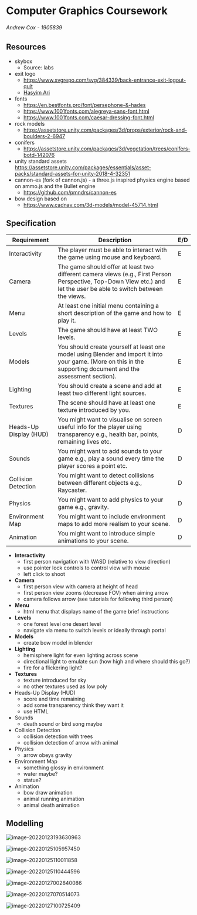 # Computer Graphics Coursework
###### Andrew Cox - 1905839

## Resources

- skybox
  - Source: labs
- exit logo
  - https://www.svgrepo.com/svg/384339/back-entrance-exit-logout-quit
  - [Hasyim Ari](https://www.behance.net/_hasyimasari/)
- fonts
  - https://en.bestfonts.pro/font/persephone-&-hades
  - https://www.1001fonts.com/alegreya-sans-font.html
  - https://www.1001fonts.com/caesar-dressing-font.html
- rock models
  - https://assetstore.unity.com/packages/3d/props/exterior/rock-and-boulders-2-6947
- conifers
  - https://assetstore.unity.com/packages/3d/vegetation/trees/conifers-botd-142076
- unity standard assets https://assetstore.unity.com/packages/essentials/asset-packs/standard-assets-for-unity-2018-4-32351
- cannon-es (fork of cannon.js) - a three.js inspired physics engine based on ammo.js and the Bullet engine
  - https://github.com/pmndrs/cannon-es
- bow design based on
  - https://www.cadnav.com/3d-models/model-45714.html



## Specification

| Requirement            | Description                                                  | E/D  |
| ---------------------- | ------------------------------------------------------------ | ---- |
| Interactivity          | The player must be able to interact with the game using mouse and  keyboard. | E    |
| Camera                 | The game should offer at least two different camera views (e.g., First  Person Perspective, Top-Down View etc.) and let the user be able to switch  between the views. | E    |
| Menu                   | At least one initial menu containing a short description of the game and  how to play it. | E    |
| Levels                 | The game should have at least TWO levels.                    | E    |
| Models                 | You should create yourself at least one model using Blender and import it  into your game. (More on this in the supporting document and the assessment  section). | E    |
| Lighting               | You should create a scene and add at least two different light sources. | E    |
| Textures               | The scene should have at least one texture introduced by you. | E    |
| Heads-Up Display (HUD) | You might want to visualise on screen useful info for the player using  transparency e.g., health bar, points, remaining lives etc. | D    |
| Sounds                 | You might want to add sounds to your game e.g., play a sound every time  the player scores a point etc. | D    |
| Collision Detection    | You might want to detect collisions between different objects e.g.,  Raycaster. | D    |
| Physics                | You might want to add physics to your game e.g., gravity.    | D    |
| Environment Map        | You might want to include environment maps to add more realism to your  scene. | D    |
| Animation              | You might want to introduce simple animations to your scene. | D    |

- **Interactivity**
  - first person navigation with WASD (relative to view direction)
  - use pointer lock controls to control view with mouse
  - left click to shoot
- **Camera**
  - first person view with camera at height of head
  - first person view zooms (decrease FOV) when aiming arrow
  - camera follows arrow (see tutorials for following third person)
- **Menu**
  - html menu that displays name of the game brief instructions
- **Levels**
  - one forest level one desert level
  - navigate via menu to switch levels or ideally through portal
- **Models**
  - create bow model in blender
- **Lighting**
  - hemisphere light for even lighting across scene
  - directional light to emulate sun (how high and where should this go?)
  - fire for a flickering light?
- **Textures**
  - texture introduced for sky
  - no other textures used as low poly
- Heads-Up Display (HUD) 
  - score and time remaining
  - add some transparency think they want it
  - use HTML
- Sounds
  - death sound or bird song maybe
- Collision Detection
  - collision detection with trees
  - collision detection of arrow with animal
- Physics
  - arrow obeys gravity
- Environment Map
  - something glossy in environment
  - water maybe?
  - statue?
- Animation
  - bow draw animation
  - animal running animation
  - animal death animation

## Modelling

![image-20220123193630963](C:\Users\valsp\source\repos\cs324-cw\images\image-20220123193630963.png)

![image-20220125105957450](C:\Users\valsp\source\repos\cs324-cw\images\image-20220125105957450.png)

![image-20220125110011858](C:\Users\valsp\source\repos\cs324-cw\images\image-20220125110011858.png)

![image-20220125110444596](C:\Users\valsp\source\repos\cs324-cw\images\image-20220125110444596.png)

![image-20220127002840086](C:\Users\valsp\source\repos\cs324-cw\images\image-20220127002840086.png)

![image-20220127070514073](C:\Users\valsp\source\repos\cs324-cw\images\image-20220127070514073.png)

![image-20220127100725409](C:\Users\valsp\source\repos\cs324-cw\images\image-20220127100725409.png)

